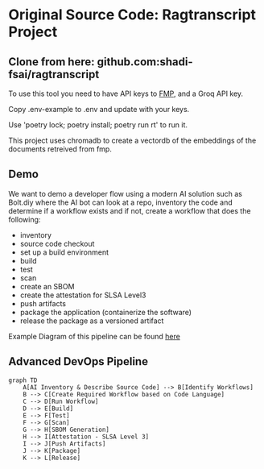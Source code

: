 # Original Source Code: Ragtranscript Project
## Clone from here: github.com:shadi-fsai/ragtranscript

To use this tool you need to have API keys to [FMP](https://site.financialmodelingprep.com/), and a Groq API key.

Copy .env-example to .env and update with your keys.

Use 'poetry lock; poetry install; poetry run rt' to run it.

This project uses chromadb to create a vectordb of the embeddings of the documents retreived from fmp.

## Demo 
We want to demo a developer flow using a modern AI solution such as Bolt.diy where the AI bot can look at a repo, inventory the code and determine if a workflow exists and if not, create a workflow that does the following:
 - inventory
 - source code checkout
 - set up a build environment
 - build
 - test
 - scan
 - create an SBOM
 - create the attestation for SLSA Level3
 - push artifacts
 - package the application (containerize the software)
 - release the package as a versioned artifact

 Example Diagram of this pipeline can be found [here](https://github.com/arena-si-devops/docs/blob/main/DevOps-Best-Practice/ai-advanced-pipeline.md)

 ## Advanced DevOps Pipeline 

```mermaid
graph TD
    A[AI Inventory & Describe Source Code] --> B[Identify Workflows]
    B --> C[Create Required Workflow based on Code Language]
    C --> D[Run Workflow]
    D --> E[Build]
    E --> F[Test]
    F --> G[Scan]
    G --> H[SBOM Generation]
    H --> I[Attestation - SLSA Level 3]
    I --> J[Push Artifacts]
    J --> K[Package]
    K --> L[Release]
